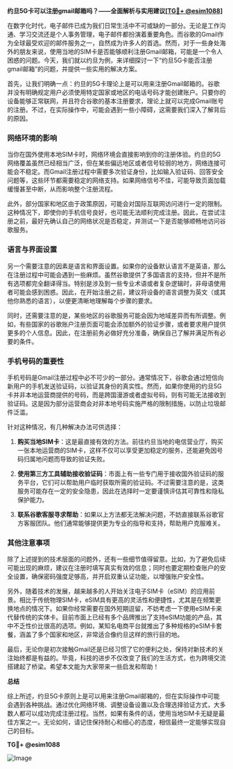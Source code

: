 **约旦5G卡可以注册gmail邮箱吗？——全面解析与实用建议[[TG💪+ @esim1088](https://t.me/s/esim1088)]**

在数字化时代，电子邮件已成为我们日常生活中不可或缺的一部分。无论是工作沟通、学习交流还是个人事务管理，电子邮件都扮演着重要角色。而谷歌的Gmail作为全球最受欢迎的邮件服务之一，自然成为许多人的首选。然而，对于一些身处海外的朋友来说，使用当地的SIM卡是否能够顺利注册Gmail邮箱，可能是一个令人困惑的问题。今天，我们就以约旦为例，来详细探讨一下“约旦5G卡能否注册gmail邮箱”的问题，并提供一些实用的解决方案。

首先，让我们明确一点：约旦的5G卡理论上是可以用来注册Gmail邮箱的。谷歌并没有明确规定用户必须使用特定国家或地区的电话号码才能创建账户。只要你的设备能够正常联网，并且符合谷歌的基本注册要求，理论上就可以完成Gmail账号的注册。不过，在实际操作中，可能会遇到一些小障碍，这需要我们深入了解背后的原因。

### **网络环境的影响**

当你在国外使用本地SIM卡时，网络环境会直接影响到你的注册体验。约旦的5G网络覆盖虽然已经相当广泛，但在某些偏远地区或者信号较弱的地方，网络连接可能会不稳定。而Gmail注册过程中需要多次验证身份，比如输入验证码、回答安全问题等，这些环节都需要稳定的网络支持。如果网络信号不佳，可能导致页面加载缓慢甚至中断，从而影响整个注册流程。

此外，部分国家和地区由于政策原因，可能会对国际互联网访问进行一定的限制。这种情况下，即使你的手机信号良好，也可能无法顺利完成注册。因此，在尝试注册之前，最好先确认自己的网络状况是否稳定，并测试一下是否能够顺畅地访问谷歌服务。

### **语言与界面设置**

另一个需要注意的因素是语言和界面设置。如果你的设备默认语言不是英语，那么在注册过程中可能会遇到一些麻烦。虽然谷歌提供了多国语言的支持，但并不是所有选项都完全翻译得当。特别是涉及到一些专业术语或者复杂逻辑时，非母语使用者可能会感到困惑。因此，在开始注册之前，建议将设备的语言调整为英文（或其他你熟悉的语言），以便更清晰地理解每个步骤的要求。

同时，还需要注意的是，某些地区的谷歌服务可能会因为地域差异而有所调整。例如，有些国家的谷歌账户注册页面可能会添加额外的验证步骤，或者要求用户提供更多的个人信息。因此，在注册前务必做好充分准备，确保自己了解并满足所有必要的条件。

### **手机号码的重要性**

手机号码是Gmail注册过程中必不可少的一部分。通常情况下，谷歌会通过短信向新用户的手机发送验证码，以验证其身份的真实性。然而，如果你使用的约旦5G卡并非本地运营商提供的号码，而是跨国漫游或者虚拟号码，则有可能无法接收到验证码。这是因为部分运营商会对非本地号码实施严格的限制措施，以防止垃圾邮件泛滥。

针对这种情况，有几种解决办法可供选择：

1. **购买当地SIM卡**：这是最直接有效的方法。前往约旦当地的电信营业厅，购买一张本地运营商的SIM卡，这样不仅可以享受更加稳定的服务，还能避免因号码归属地问题而导致的验证失败。
   
2. **使用第三方工具辅助接收验证码**：市面上有一些专门用于接收国外验证码的服务平台，它们可以帮助用户临时获取所需的验证码。不过需要注意的是，这类服务可能存在一定的安全隐患，因此在选择时一定要谨慎评估其可靠性和隐私保护能力。

3. **联系谷歌客服寻求帮助**：如果以上方法都无法解决问题，不妨直接联系谷歌官方客服团队。他们通常能够提供更为专业的指导和支持，帮助用户克服难关。

### **其他注意事项**

除了上述提到的技术层面的问题外，还有一些细节值得留意。比如，为了避免后续可能出现的麻烦，建议在注册时填写真实有效的信息；同时也要定期检查账户的安全设置，确保密码强度足够高，并开启双重认证功能，以增强账户安全性。

另外，随着技术的发展，越来越多的人开始关注电子SIM卡（eSIM）的应用前景。相比于传统物理SIM卡，eSIM具有更高的灵活性和便捷性，尤其是在频繁更换地点的情况下。如果你经常需要在国外短期逗留，不妨考虑一下使用eSIM卡来代替传统的实体卡。目前市面上已经有多个品牌推出了支持eSIM功能的产品，其中不乏性价比很高的选项。例如，某知名电商平台就推出了多种规格的eSIM卡套餐，涵盖了多个国家和地区，非常适合像约旦这样的旅行目的地。

最后，无论你是初次接触Gmail还是已经习惯了它的便利之处，保持对新技术的关注始终都是有益的。毕竟，科技的进步不仅改变了我们的生活方式，也为跨境交流搭建起了桥梁。希望本文能为大家带来一些启发和帮助！

**总结**

综上所述，约旦5G卡原则上是可以用来注册Gmail邮箱的，但在实际操作中可能会遇到各种挑战。通过优化网络环境、调整设备设置以及合理选择验证方式，大多数人都可以成功完成注册过程。当然，如果有条件的话，使用当地SIM卡无疑是最佳方案之一。无论如何，请记住保持耐心和细心的态度，相信最终一定能够实现自己的目标。

**TG💪+ @esim1088**

![Image](https://i.postimg.cc/4NQfJmqS/Snipaste-2025-05-13-00-14-12.png)
